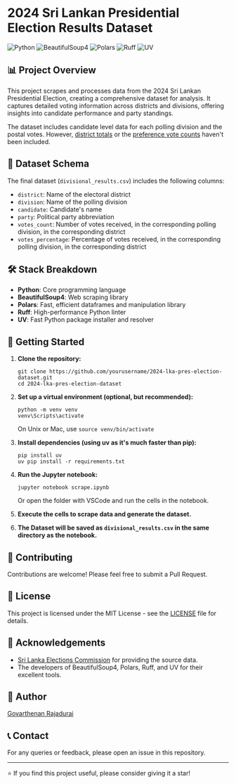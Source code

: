 # 2024 Sri Lankan Presidential Election Results Dataset

![Python](https://img.shields.io/badge/Python-3.12-3776AB?style=for-the-badge&logo=python&logoColor=white)
![BeautifulSoup4](https://img.shields.io/badge/BeautifulSoup4-4.12.2-orange?style=for-the-badge&logo=python&logoColor=white)
![Polars](https://img.shields.io/badge/Polars-1.7.1-blue?style=for-the-badge&logo=polars&logoColor=white)
![Ruff](https://img.shields.io/badge/Ruff-v0.5.4-gold?style=for-the-badge&logo=ruff&logoColor=white)
![UV](https://img.shields.io/endpoint?url=https://raw.githubusercontent.com/astral-sh/uv/main/assets/badge/v0.json&style=for-the-badge)

## 📊 Project Overview

This project scrapes and processes data from the 2024 Sri Lankan Presidential Election, creating a comprehensive dataset for analysis. It captures detailed voting information across districts and divisions, offering insights into candidate performance and party standings.

The dataset includes candidate level data for each polling division and the postal votes.
However, [district totals](https://results.elections.gov.lk/district_results.php?district=Colombo) or the [preference vote counts](https://results.elections.gov.lk/district_preference.php?district=Colombo) haven't been included.

## 📁 Dataset Schema

The final dataset (`divisional_results.csv`) includes the following columns:

- `district`: Name of the electoral district
- `division`: Name of the polling division
- `candidate`: Candidate's name
- `party`: Political party abbreviation
- `votes_count`: Number of votes received, in the corresponding polling division, in the corresponding district
- `votes_percentage`: Percentage of votes received, in the corresponding polling division, in the corresponding district

## 🛠️ Stack Breakdown

- **Python**: Core programming language
- **BeautifulSoup4**: Web scraping library
- **Polars**: Fast, efficient dataframes and manipulation library
- **Ruff**: High-performance Python linter
- **UV**: Fast Python package installer and resolver

## 🚀 Getting Started

1. **Clone the repository:**
   ```
   git clone https://github.com/yourusername/2024-lka-pres-election-dataset.git
   cd 2024-lka-pres-election-dataset
   ```

2. **Set up a virtual environment (optional, but recommended):**
   ```
   python -m venv venv
   venv\Scripts\activate 
   ```
   On Unix or Mac, use `source venv/bin/activate`

3. **Install dependencies (using uv as it's much faster than pip):**
   ```
   pip install uv
   uv pip install -r requirements.txt
   ```

4. **Run the Jupyter notebook:**
   ```
   jupyter notebook scrape.ipynb
   ```
   Or open the folder with VSCode and run the cells in the notebook.

5. **Execute the cells to scrape data and generate the dataset.**

6. **The Dataset will be saved as `divisional_results.csv` in the same directory as the notebook.**

## 🤝 Contributing

Contributions are welcome! Please feel free to submit a Pull Request.

## 📄 License

This project is licensed under the MIT License - see the [LICENSE](LICENSE) file for details.

## 🙏 Acknowledgements

- [Sri Lanka Elections Commission](https://elections.gov.lk/) for providing the source data.
- The developers of BeautifulSoup4, Polars, Ruff, and UV for their excellent tools.

## 👤 Author

[Govarthenan Rajadurai](https://www.linkedin.com/in/govarthenan)

## 📞 Contact

For any queries or feedback, please open an issue in this repository.

---

⭐ If you find this project useful, please consider giving it a star!

